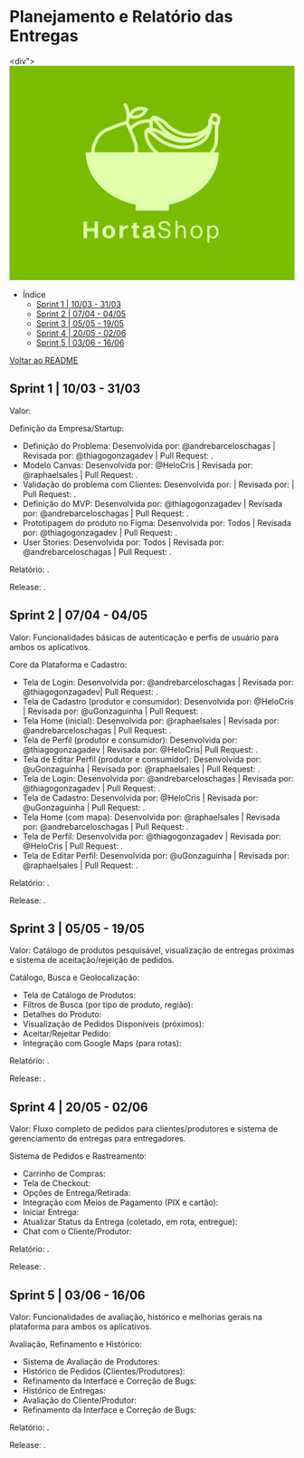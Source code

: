 # Planejamento e Relatório das Entregas

<div">
  <img src="/logo/hortaShop.png" alt="logo" style="height: 10cm;">
</div>

- Índice
  - [Sprint 1 | 10/03 - 31/03](#sprint-1--1003---3103)
  - [Sprint 2 | 07/04 - 04/05](#sprint-2--0704---0405)
  - [Sprint 3 | 05/05 - 19/05](#sprint-3--0505---1905)
  - [Sprint 4 | 20/05 - 02/06](#sprint-4--2005---0206)
  - [Sprint 5 | 03/06 - 16/06](#sprint-5--0306---1606)

[Voltar ao README](https://github.com/HortaShop-PS)

## Sprint 1 | 10/03 - 31/03

Valor:

Definição da Empresa/Startup:

- Definição do Problema: Desenvolvida por: @andrebarceloschagas | Revisada por: @thiagogonzagadev | Pull Request: .
- Modelo Canvas: Desenvolvida por: @HeloCris | Revisada por: @raphaelsales | Pull Request: .
- Validação do problema com Clientes: Desenvolvida por: | Revisada por: | Pull Request: .
- Definição do MVP: Desenvolvida por: @thiagogonzagadev | Revisada por: @andrebarceloschagas | Pull Request: .
- Prototipagem do produto no Figma: Desenvolvida por: Todos | Revisada por: @thiagogonzagadev | Pull Request: .
- User Stories: Desenvolvida por: Todos | Revisada por: @andrebarceloschagas | Pull Request: .

Relatório: .

Release: .

## Sprint 2 | 07/04 - 04/05

Valor: Funcionalidades básicas de autenticação e perfis de usuário para ambos os aplicativos.

Core da Plataforma e Cadastro:

- Tela de Login: Desenvolvida por: @andrebarceloschagas | Revisada por: @thiagogonzagadev| Pull Request: .
- Tela de Cadastro (produtor e consumidor): Desenvolvida por: @HeloCris | Revisada por: @uGonzaguinha | Pull Request: .
- Tela Home (inicial): Desenvolvida por: @raphaelsales | Revisada por: @andrebarceloschagas | Pull Request: .
- Tela de Perfil (produtor e consumidor): Desenvolvida por: @thiagogonzagadev | Revisada por: @HeloCris| Pull Request: .
- Tela de Editar Perfil (produtor e consumidor): Desenvolvida por: @uGonzaguinha | Revisada por: @raphaelsales | Pull Request: .
- Tela de Login: Desenvolvida por: @andrebarceloschagas | Revisada por: @thiagogonzagadev | Pull Request: .
- Tela de Cadastro: Desenvolvida por: @HeloCris | Revisada por: @uGonzaguinha | Pull Request: .
- Tela Home (com mapa): Desenvolvida por: @raphaelsales | Revisada por: @andrebarceloschagas | Pull Request: .
- Tela de Perfil: Desenvolvida por: @thiagogonzagadev | Revisada por: @HeloCris | Pull Request: .
- Tela de Editar Perfil: Desenvolvida por: @uGonzaguinha | Revisada por: @raphaelsales | Pull Request: .

Relatório: .

Release: .

## Sprint 3 | 05/05 - 19/05

Valor: Catálogo de produtos pesquisável, visualização de entregas próximas e sistema de aceitação/rejeição de pedidos.

Catálogo, Busca e Geolocalização:

- Tela de Catálogo de Produtos:
- Filtros de Busca (por tipo de produto, região):
- Detalhes do Produto:
- Visualização de Pedidos Disponíveis (próximos):
- Aceitar/Rejeitar Pedido:
- Integração com Google Maps (para rotas):

Relatório: .

Release: .

## Sprint 4 | 20/05 - 02/06

Valor: Fluxo completo de pedidos para clientes/produtores e sistema de gerenciamento de entregas para entregadores.

Sistema de Pedidos e Rastreamento:

- Carrinho de Compras:
- Tela de Checkout:
- Opções de Entrega/Retirada:
- Integração com Meios de Pagamento (PIX e cartão):
- Iniciar Entrega:
- Atualizar Status da Entrega (coletado, em rota, entregue):
- Chat com o Cliente/Produtor:

Relatório: .

Release: .

## Sprint 5 | 03/06 - 16/06

Valor: Funcionalidades de avaliação, histórico e melhorias gerais na plataforma para ambos os aplicativos.

Avaliação, Refinamento e Histórico:

- Sistema de Avaliação de Produtores:
- Histórico de Pedidos (Clientes/Produtores):
- Refinamento da Interface e Correção de Bugs:
- Histórico de Entregas:
- Avaliação do Cliente/Produtor:
- Refinamento da Interface e Correção de Bugs:

Relatório: .

Release: .
